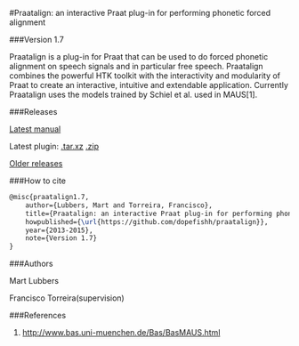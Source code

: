 #Praatalign: an interactive Praat plug-in for performing phonetic forced alignment

###Version 1.7

Praatalign is a plug-in for Praat that can be used to do forced phonetic
alignment on speech signals and in particular free speech. Praatalign combines
the powerful HTK toolkit with the interactivity and modularity of Praat to
create an interactive, intuitive and extendable application. Currently
Praatalign uses the models trained by Schiel et al. used in MAUS\[1\].

###Releases

[Latest manual](https://github.com/dopefishh/praatalign/releases/download/v1.7/book_1.7.pdf)

Latest plugin:
[.tar.xz](https://github.com/dopefishh/praatalign/releases/download/v1.7/praatalign_1.7.tar.xz)
[.zip](https://github.com/dopefishh/praatalign/releases/download/v1.7/praatalign_1.7.zip)

[Older releases](https://github.com/dopefishh/praatalign/releases)

###How to cite

```tex
@misc{praatalign1.7,
	author={Lubbers, Mart and Torreira, Francisco},
	title={Praatalign: an interactive Praat plug-in for performing phonetic forced alignment},
	howpublished={\url{https://github.com/dopefishh/praatalign}},
	year={2013-2015},
	note={Version 1.7}
}
```

###Authors

Mart Lubbers

Francisco Torreira(supervision)

###References
1. http://www.bas.uni-muenchen.de/Bas/BasMAUS.html
